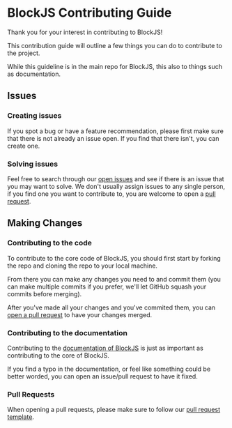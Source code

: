 # BlockJS Contributing Guide

Thank you for your interest in contributing to BlockJS!

This contribution guide will outline a few things you can do to contribute to the project.

While this guideline is in the main repo for BlockJS, this also to things such as documentation.

## Issues

### Creating issues

If you spot a bug or have a feature recommendation, please first make sure that there is not already an 
issue open. If you find that there isn't, you can create one.

### Solving issues

Feel free to search through our [open issues](https://github.com/Block-JS/blockjs/issues) and see if there is an
issue that you may want to solve. We don't usually assign issues to any single person, if you find one you want
to contribute to, you are welcome to open a [pull request](#pull-requests).

## Making Changes

### Contributing to the code

To contribute to the core code of BlockJS, you should first start by forking the repo and cloning the repo to your
local machine. 

From there you can make any changes you need to and commit them (you can make multiple commits if you prefer, we'll 
let GitHub squash your commits before merging).

After you've made all your changes and you've commited them, you can [open a pull request](#pull-requests) to have
your changes merged.

### Contributing to the documentation

Contributing to the [documentation of BlockJS](https://github.com/Block-JS/documentation) is just as important as
contributing to the core of BlockJS.

If you find a typo in the documentation, or feel like something could be better worded, you can open an issue/pull request
to have it fixed.

### Pull Requests

When opening a pull requests, please make sure to follow our [pull request template](pull_request_template.md).

